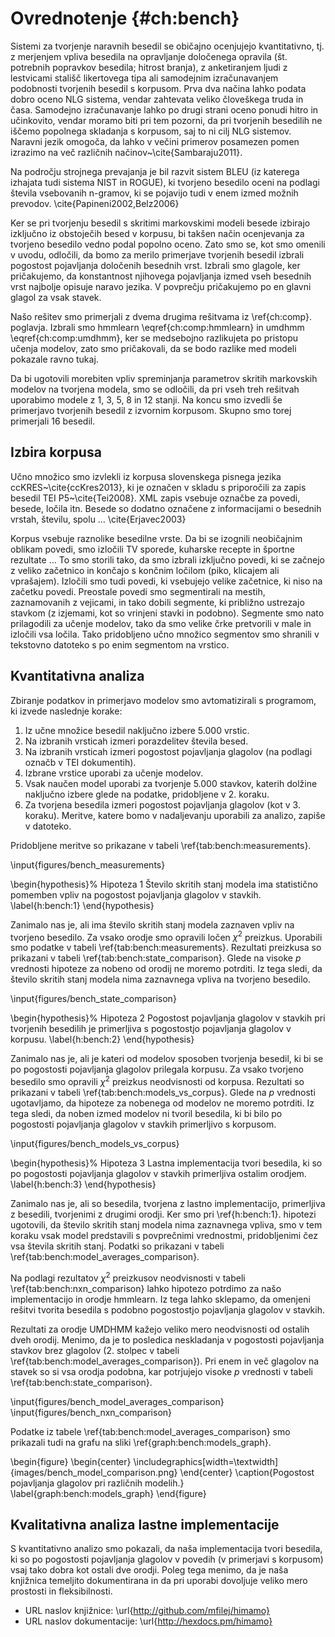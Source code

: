 # Ovrednotenje {#ch:bench}

Sistemi za tvorjenje naravnih besedil se običajno ocenjujejo kvantitativno, tj. z merjenjem vpliva besedila na opravljanje določenega opravila (št. potrebnih popravkov besedila; hitrost branja), z anketiranjem ljudi z lestvicami stališč likertovega tipa ali samodejnim izračunavanjem podobnosti tvorjenih besedil s korpusom. Prva dva načina lahko podata dobro oceno NLG sistema, vendar zahtevata veliko človeškega truda in časa. Samodejno izračunavanje lahko po drugi strani oceno ponudi hitro in učinkovito, vendar moramo biti pri tem pozorni, da pri tvorjenih besedilih ne iščemo popolnega skladanja s korpusom, saj to ni cilj NLG sistemov. Naravni jezik omogoča, da lahko v večini primerov posamezen pomen izrazimo na več različnih načinov~\cite{Sambaraju2011}.

Na področju strojnega prevajanja je bil razvit sistem BLEU (iz katerega izhajata tudi sistema NIST in ROGUE), ki tvorjeno besedilo oceni na podlagi števila vsebovanih n-gramov, ki se pojavijo tudi v enem izmed možnih prevodov. \cite{Papineni2002,Belz2006}

Ker se pri tvorjenju besedil s skritimi markovskimi modeli besede izbirajo izključno iz obstoječih besed v korpusu, bi takšen način ocenjevanja za tvorjeno besedilo vedno podal popolno oceno. Zato smo se, kot smo omenili v uvodu, odločili, da bomo za merilo primerjave tvorjenih besedil izbrali pogostost pojavljanja določenih besednih vrst. Izbrali smo glagole, ker pričakujemo, da konstantnost njihovega pojavljanja izmed vseh besednih vrst najbolje opisuje naravo jezika. V povprečju pričakujemo po en glavni glagol za vsak stavek.

Našo rešitev smo primerjali z dvema drugima rešitvama iz \ref{ch:comp}. poglavja. Izbrali smo hmmlearn \eqref{ch:comp:hmmlearn} in umdhmm \eqref{ch:comp:umdhmm}, ker se medsebojno razlikujeta po pristopu učenja modelov, zato smo pričakovali, da se bodo razlike med modeli pokazale ravno tukaj.

Da bi ugotovili morebiten vpliv spreminjanja parametrov skritih markovskih modelov na tvorjena modela, smo se odločili, da pri vseh treh rešitvah uporabimo modele z 1, 3, 5, 8 in 12 stanji. Na koncu smo izvedli še primerjavo tvorjenih besedil z izvornim korpusom. Skupno smo torej primerjali 16 besedil.

## Izbira korpusa

Učno množico smo izvlekli iz korpusa slovenskega pisnega jezika ccKRES~\cite{ccKres2013}, ki je označen v skladu s priporočili za zapis besedil TEI P5~\cite{Tei2008}. XML zapis vsebuje označbe za povedi, besede, ločila itn. Besede so dodatno označene z informacijami o besednih vrstah, številu, spolu … \cite{Erjavec2003}

Korpus vsebuje raznolike besedilne vrste. Da bi se izognili neobičajnim oblikam povedi, smo izločili TV sporede, kuharske recepte in športne rezultate … To smo storili tako, da smo izbrali izključno povedi, ki se začnejo z veliko začetnico in končajo s končnim ločilom (piko, klicajem ali vprašajem). Izločili smo tudi povedi, ki vsebujejo velike začetnice, ki niso na začetku povedi. Preostale povedi smo segmentirali na mestih, zaznamovanih z vejicami, in tako dobili segmente, ki približno ustrezajo stavkom (z izjemami, kot so vrinjeni stavki in podobno). Segmente smo nato prilagodili za učenje modelov, tako da smo velike črke pretvorili v male in izločili vsa ločila. Tako pridobljeno učno množico segmentov smo shranili v tekstovno datoteko s po enim segmentom na vrstico.

## Kvantitativna analiza

Zbiranje podatkov in primerjavo modelov smo avtomatizirali s programom, ki izvede naslednje korake:

1. Iz učne množice besedil naključno izbere 5.000 vrstic.
2. Na izbranih vrsticah izmeri porazdelitev števila besed.
3. Na izbranih vrsticah izmeri pogostost pojavljanja glagolov (na podlagi označb v TEI dokumentih).
4. Izbrane vrstice uporabi za učenje modelov.
5. Vsak naučen model uporabi za tvorjenje 5.000 stavkov, katerih dolžine naključno izbere glede na podatke, pridobljene v 2. koraku.
6. Za tvorjena besedila izmeri pogostost pojavljanja glagolov (kot v 3. koraku). Meritve, katere bomo v nadaljevanju uporabili za analizo, zapiše v datoteko.

Pridobljene meritve so prikazane v tabeli \ref{tab:bench:measurements}.

\input{figures/bench_measurements}

\begin{hypothesis}% Hipoteza 1
Število skritih stanj modela ima statistično pomemben vpliv na pogostost pojavljanja glagolov v stavkih.
\label{h:bench:1}
\end{hypothesis}

Zanimalo nas je, ali ima število skritih stanj modela zaznaven vpliv na tvorjeno besedilo. Za vsako orodje smo opravili ločen $\chi^2$ preizkus. Uporabili smo podatke v tabeli \ref{tab:bench:measurements}. Rezultati preizkusa so prikazani v tabeli \ref{tab:bench:state_comparison}. Glede na visoke $p$ vrednosti hipoteze za nobeno od orodij ne moremo potrditi. Iz tega sledi, da število skritih stanj modela nima zaznavnega vpliva na tvorjeno besedilo.

\input{figures/bench_state_comparison}

\begin{hypothesis}% Hipoteza 2
Pogostost pojavljanja glagolov v stavkih pri tvorjenih besedilih je primerljiva s pogostostjo pojavljanja glagolov v korpusu.
\label{h:bench:2}
\end{hypothesis}

Zanimalo nas je, ali je kateri od modelov sposoben tvorjenja besedil, ki bi se po pogostosti pojavljanja glagolov prilegala korpusu. Za vsako tvorjeno besedilo smo opravili $\chi^2$ preizkus neodvisnosti od korpusa. Rezultati so prikazani v tabeli \ref{tab:bench:models_vs_corpus}. Glede na $p$ vrednosti ugotavljamo, da hipoteze za nobenega od modelov ne moremo potrditi. Iz tega sledi, da noben izmed modelov ni tvoril besedila, ki bi bilo po pogostosti pojavljanja glagolov v stavkih primerljivo s korpusom.

\input{figures/bench_models_vs_corpus}

\begin{hypothesis}% Hipoteza 3
Lastna implementacija tvori besedila, ki so po pogostosti pojavljanja glagolov v stavkih primerljiva ostalim orodjem.
\label{h:bench:3}
\end{hypothesis}

Zanimalo nas je, ali so besedila, tvorjena z lastno implementacijo, primerljiva z besedili, tvorjenimi z drugimi orodji. Ker smo pri \ref{h:bench:1}. hipotezi ugotovili, da število skritih stanj modela nima zaznavnega vpliva, smo v tem koraku vsak model predstavili s povprečnimi vrednostmi, pridobljenimi čez vsa števila skritih stanj. Podatki so prikazani v tabeli \ref{tab:bench:model_averages_comparison}.

Na podlagi rezultatov $\chi^2$ preizkusov neodvisnosti v tabeli \ref{tab:bench:nxn_comparison} lahko hipotezo potrdimo za našo implementacijo in orodje hmmlearn. Iz tega lahko sklepamo, da omenjeni rešitvi tvorita besedila s podobno pogostostjo pojavljanja glagolov v stavkih.

Rezultati za orodje UMDHMM kažejo veliko mero neodvisnosti od ostalih dveh orodij. Menimo, da je to posledica neskladanja v pogostosti pojavljanja stavkov brez glagolov (2. stolpec v tabeli \ref{tab:bench:model_averages_comparison}). Pri enem in več glagolov na stavek so si vsa orodja podobna, kar potrjujejo visoke $p$ vrednosti v tabeli \ref{tab:bench:state_comparison}.

\input{figures/bench_model_averages_comparison}
\input{figures/bench_nxn_comparison}

Podatke iz tabele \ref{tab:bench:model_averages_comparison} smo prikazali tudi na grafu na sliki \ref{graph:bench:models_graph}.

\begin{figure}
\begin{center}
\includegraphics[width=\textwidth]{images/bench_model_comparison.png}
\end{center}
\caption{Pogostost pojavljanja glagolov pri različnih modelih.}
\label{graph:bench:models_graph}
\end{figure}

## Kvalitativna analiza lastne implementacije

S kvantitativno analizo smo pokazali, da naša implementacija tvori besedila, ki so po pogostosti pojavljanja glagolov v povedih (v primerjavi s korpusom) vsaj tako dobra kot ostali dve orodji. Poleg tega menimo, da je naša knjižnica temeljito dokumentirana in da pri uporabi dovoljuje veliko mero prostosti in fleksibilnosti.

* URL naslov knjižnice: \url{http://github.com/mfilej/himamo}
* URL naslov dokumentacije: \url{http://hexdocs.pm/himamo}
